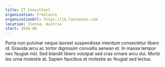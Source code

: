 ```yaml
---
title: IT Consultant
organization: Freelance
organizationUrl: https://jm.lauranson.com
location: Vienna, Austria
start: 2018-08
---
```


Porta non pulvinar neque laoreet suspendisse interdum consectetur libero id. Gravida arcu ac tortor dignissim convallis aenean et. In massa tempor nec feugiat nisl. Sed blandit libero volutpat sed cras ornare arcu dui. Morbi leo urna molestie at. Sapien faucibus et molestie ac feugiat sed lectus.

